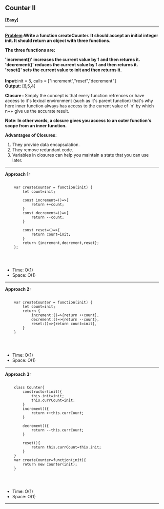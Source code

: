 ## Counter II

<b>[Easy]</b>
<br/>

<hr/>

<h4><a href="https://leetcode.com/problems/counter-ii/?utm_campaign=PostD3&utm_medium=Post&utm_source=Post&gio_link_id=xRxVYOXo">Problem</a>:Write a function createCounter. It should accept an initial integer init. It should return an object with three functions. <br>

The three functions are:<br>

'increment()' increases the current value by 1 and then returns it.<br>
'decrement()' reduces the current value by 1 and then returns it.<br>
'reset()' sets the current value to init and then returns it.<br>
</h4>

<b>Input:</b>init = 5, calls = ["increment","reset","decrement"] <br>
<b>Output:</b> [6,5,4] <br>

<b>Closure :</b> Simply the concept is that every function refrences or have access to it's lexical environment (such as it's parent function) that's why here inner function always has access to the current value of 'n' by which n++ give us the accurate result.<br>

<b>Note: In other words, a closure gives you access to an outer function's scope from an inner function.</b> <br>


<b>Advantages of Closures: </b>
1. They provide data encapsulation. <br>
2. They remove redundant code. <br>
3. Variables in closures can help you maintain a state that you can use later. <br>

<hr>
<b>Approach 1:</b> 
<br/>

```

    var createCounter = function(init) {
        let count=init;

        const increment=()=>{
            return ++count;
        }
        const decrement=()=>{
            return --count;
        }

        const reset=()=>{
            return count=init;
        }
        return {increment,decrement,reset};
    };


```

<br/>
<ul>
<li>Time: O(1) </li>
<li>Space: O(1) </li>
</ul>
<hr>
<b>Approach 2:</b> 
<br/>

```

    var createCounter = function(init) {
        let count=init;
        return {
            increment:()=>{return ++count},
            decrement:()=>{return --count},
            reset:()=>{return count=init},
        }
    }


```

<br/>
<ul>
<li>Time: O(1) </li>
<li>Space: O(1) </li>
</ul>
<hr>

<b>Approach 3:</b> 
<br/>

```

    class Counter{
        constructor(init){
            this.init=init;
            this.currCount=init;
        }
        increment(){
            return ++this.currCount;
        }

        decrement(){
            return --this.currCount;
        }

        reset(){
            return this.currCount=this.init;
        }
    }
    var createCounter=function(init){
        return new Counter(init);
    }


```

<br/>
<ul>
<li>Time: O(1) </li>
<li>Space: O(1) </li>
</ul>
<hr>
